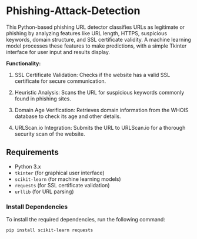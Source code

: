 # Phishing-Attack-Detection
This Python-based phishing URL detector classifies URLs as legitimate or phishing by analyzing features like URL length, HTTPS, suspicious keywords, domain structure, and SSL certificate validity. A machine learning model processes these features to make predictions, with a simple Tkinter interface for user input and results display.

**Functionality:**
1. SSL Certificate Validation:
Checks if the website has a valid SSL certificate for secure communication.

2. Heuristic Analysis:
Scans the URL for suspicious keywords commonly found in phishing sites.

3. Domain Age Verification:
Retrieves domain information from the WHOIS database to check its age and other details.

4. URLScan.io Integration:
Submits the URL to URLScan.io for a thorough security scan of the website.
## Requirements

- Python 3.x
- `tkinter` (for graphical user interface)
- `scikit-learn` (for machine learning models)
- `requests` (for SSL certificate validation)
- `urllib` (for URL parsing)


### Install Dependencies

To install the required dependencies, run the following command:

```bash
pip install scikit-learn requests
